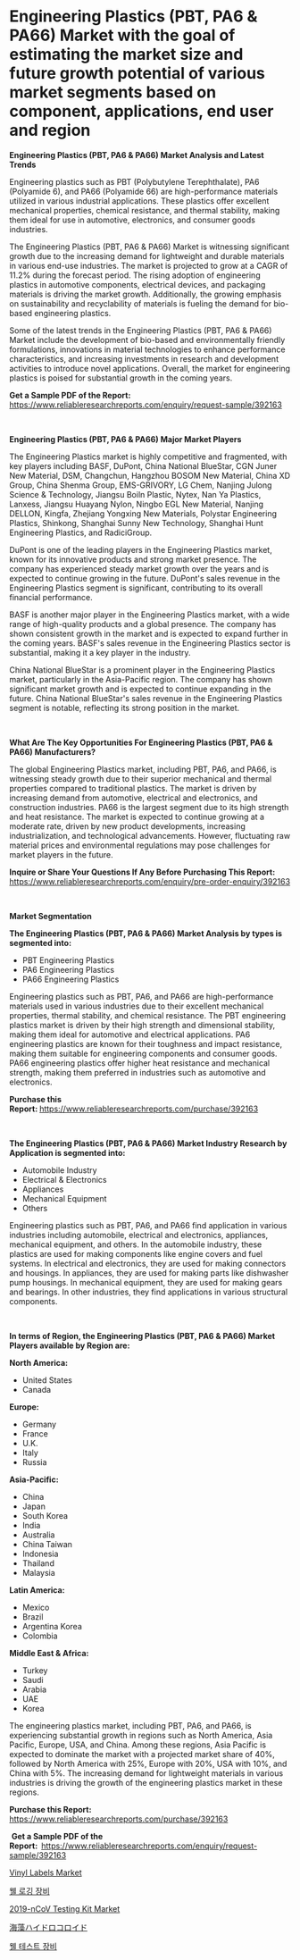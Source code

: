 <p><h1>Engineering Plastics (PBT, PA6 & PA66) Market with the goal of estimating the market size and future growth potential of various market segments based on component, applications, end user and region</h1></p><p><strong>Engineering Plastics (PBT, PA6 & PA66) Market Analysis and Latest Trends</strong></p>
<p><p>Engineering plastics such as PBT (Polybutylene Terephthalate), PA6 (Polyamide 6), and PA66 (Polyamide 66) are high-performance materials utilized in various industrial applications. These plastics offer excellent mechanical properties, chemical resistance, and thermal stability, making them ideal for use in automotive, electronics, and consumer goods industries. </p><p>The Engineering Plastics (PBT, PA6 & PA66) Market is witnessing significant growth due to the increasing demand for lightweight and durable materials in various end-use industries. The market is projected to grow at a CAGR of 11.2% during the forecast period. The rising adoption of engineering plastics in automotive components, electrical devices, and packaging materials is driving the market growth. Additionally, the growing emphasis on sustainability and recyclability of materials is fueling the demand for bio-based engineering plastics.</p><p>Some of the latest trends in the Engineering Plastics (PBT, PA6 & PA66) Market include the development of bio-based and environmentally friendly formulations, innovations in material technologies to enhance performance characteristics, and increasing investments in research and development activities to introduce novel applications. Overall, the market for engineering plastics is poised for substantial growth in the coming years.</p></p>
<p><strong>Get a Sample PDF of the Report:&nbsp;</strong> <a href="https://www.reliableresearchreports.com/enquiry/request-sample/392163">https://www.reliableresearchreports.com/enquiry/request-sample/392163</a></p>
<p>&nbsp;</p>
<p><strong>Engineering Plastics (PBT, PA6 & PA66) Major Market Players</strong></p>
<p><p>The Engineering Plastics market is highly competitive and fragmented, with key players including BASF, DuPont, China National BlueStar, CGN Juner New Material, DSM, Changchun, Hangzhou BOSOM New Material, China XD Group, China Shenma Group, EMS-GRIVORY, LG Chem, Nanjing Julong Science & Technology, Jiangsu Boiln Plastic, Nytex, Nan Ya Plastics, Lanxess, Jiangsu Huayang Nylon, Ningbo EGL New Material, Nanjing DELLON, Kingfa, Zhejiang Yongxing New Materials, Polystar Engineering Plastics, Shinkong, Shanghai Sunny New Technology, Shanghai Hunt Engineering Plastics, and RadiciGroup.</p><p>DuPont is one of the leading players in the Engineering Plastics market, known for its innovative products and strong market presence. The company has experienced steady market growth over the years and is expected to continue growing in the future. DuPont's sales revenue in the Engineering Plastics segment is significant, contributing to its overall financial performance.</p><p>BASF is another major player in the Engineering Plastics market, with a wide range of high-quality products and a global presence. The company has shown consistent growth in the market and is expected to expand further in the coming years. BASF's sales revenue in the Engineering Plastics sector is substantial, making it a key player in the industry.</p><p>China National BlueStar is a prominent player in the Engineering Plastics market, particularly in the Asia-Pacific region. The company has shown significant market growth and is expected to continue expanding in the future. China National BlueStar's sales revenue in the Engineering Plastics segment is notable, reflecting its strong position in the market.</p></p>
<p>&nbsp;</p>
<p><strong>What Are The Key Opportunities For Engineering Plastics (PBT, PA6 & PA66) Manufacturers?</strong></p>
<p><p>The global Engineering Plastics market, including PBT, PA6, and PA66, is witnessing steady growth due to their superior mechanical and thermal properties compared to traditional plastics. The market is driven by increasing demand from automotive, electrical and electronics, and construction industries. PA66 is the largest segment due to its high strength and heat resistance. The market is expected to continue growing at a moderate rate, driven by new product developments, increasing industrialization, and technological advancements. However, fluctuating raw material prices and environmental regulations may pose challenges for market players in the future.</p></p>
<p><strong>Inquire or Share Your Questions If Any Before Purchasing This Report:</strong> <a href="https://www.reliableresearchreports.com/enquiry/pre-order-enquiry/392163">https://www.reliableresearchreports.com/enquiry/pre-order-enquiry/392163</a></p>
<p>&nbsp;</p>
<p><strong>Market Segmentation</strong></p>
<p><strong>The Engineering Plastics (PBT, PA6 & PA66) Market Analysis by types is segmented into:</strong></p>
<p><ul><li>PBT Engineering Plastics</li><li>PA6 Engineering Plastics</li><li>PA66 Engineering Plastics</li></ul></p>
<p><p>Engineering plastics such as PBT, PA6, and PA66 are high-performance materials used in various industries due to their excellent mechanical properties, thermal stability, and chemical resistance. The PBT engineering plastics market is driven by their high strength and dimensional stability, making them ideal for automotive and electrical applications. PA6 engineering plastics are known for their toughness and impact resistance, making them suitable for engineering components and consumer goods. PA66 engineering plastics offer higher heat resistance and mechanical strength, making them preferred in industries such as automotive and electronics.</p></p>
<p><strong>Purchase this Report:&nbsp;</strong><a href="https://www.reliableresearchreports.com/purchase/392163">https://www.reliableresearchreports.com/purchase/392163</a></p>
<p>&nbsp;</p>
<p><strong>The Engineering Plastics (PBT, PA6 & PA66) Market Industry Research by Application is segmented into:</strong></p>
<p><ul><li>Automobile Industry</li><li>Electrical & Electronics</li><li>Appliances</li><li>Mechanical Equipment</li><li>Others</li></ul></p>
<p><p>Engineering plastics such as PBT, PA6, and PA66 find application in various industries including automobile, electrical and electronics, appliances, mechanical equipment, and others. In the automobile industry, these plastics are used for making components like engine covers and fuel systems. In electrical and electronics, they are used for making connectors and housings. In appliances, they are used for making parts like dishwasher pump housings. In mechanical equipment, they are used for making gears and bearings. In other industries, they find applications in various structural components.</p></p>
<p>&nbsp;</p>
<p><strong>In terms of Region, the Engineering Plastics (PBT, PA6 & PA66) Market Players available by Region are:</strong></p>
<p>
    <p> <strong> North America: </strong>
        <ul>
            <li>United States</li>
            <li>Canada</li>
        </ul>
        </p> 
    <p> <strong> Europe: </strong>
        <ul>
            <li>Germany</li>
            <li>France</li>
            <li>U.K.</li>
            <li>Italy</li>
            <li>Russia</li>
        </ul>
        </p> 
    <p> <strong> Asia-Pacific: </strong>
        <ul>
            <li>China</li>
            <li>Japan</li>
            <li>South Korea</li>
            <li>India</li>
            <li>Australia</li>
            <li>China Taiwan</li>
            <li>Indonesia</li>
            <li>Thailand</li>
            <li>Malaysia</li>
        </ul>
        </p> 
    <p> <strong> Latin America: </strong>
        <ul>
            <li>Mexico</li>
            <li>Brazil</li>
            <li>Argentina Korea</li>
            <li>Colombia</li>
        </ul>
        </p> 
    <p> <strong> Middle East & Africa: </strong>
        <ul>
            <li>Turkey</li>
            <li>Saudi</li>
            <li>Arabia</li>
            <li>UAE</li>
            <li>Korea</li>
        </ul>
    </p>
    </p>
<p><p>The engineering plastics market, including PBT, PA6, and PA66, is experiencing substantial growth in regions such as North America, Asia Pacific, Europe, USA, and China. Among these regions, Asia Pacific is expected to dominate the market with a projected market share of 40%, followed by North America with 25%, Europe with 20%, USA with 10%, and China with 5%. The increasing demand for lightweight materials in various industries is driving the growth of the engineering plastics market in these regions.</p></p>
<p><strong>Purchase this Report: </strong><a href="https://www.reliableresearchreports.com/purchase/392163">https://www.reliableresearchreports.com/purchase/392163</a></p>
<p>&nbsp;<strong>Get a Sample PDF of the Report:&nbsp;&nbsp;</strong><a href="https://www.reliableresearchreports.com/enquiry/request-sample/392163">https://www.reliableresearchreports.com/enquiry/request-sample/392163</a></p>
<p><strong></strong></p>
<p><p><a href="https://github.com/johnbach50/Market-Research-Report-List-2/blob/main/vinyl-labels-market.md">Vinyl Labels Market</a></p><p><a href="https://medium.com/@elliottlenningoip9vprgu3v/%EC%9B%B0-%EB%A1%9C%EA%B9%85-%EC%9E%A5%EB%B9%84-%EC%8B%9C%EC%9E%A5-%EB%A9%94%ED%8A%B8%EB%A6%AD%EC%8A%A4%EC%9D%98-%ED%95%B4%EB%8F%85-%EC%8B%9C%EC%9E%A5-%EC%A0%90%EC%9C%A0%EC%9C%A8-%ED%8A%B8%EB%A0%8C%EB%93%9C-%EB%B0%8F-%EC%84%B1%EC%9E%A5-%EC%96%91%EC%83%81-065f8d2e3834">웰 로깅 장비</a></p><p><a href="https://five-trouble-98a.notion.site/2019-nCoV-Testing-Kit-Market-Size-and-Examines-its-Market-Scope-with-a-Primary-Focus-on-Growth-Opp-e62972892cf74244abae1e27331017a2">2019-nCoV Testing Kit Market</a></p><p><a href="https://medium.com/@janaflo/%E6%B5%B7%E8%97%BB%E3%83%92%E3%83%89%E3%83%AD%E3%82%B3%E3%83%AD%E3%82%A4%E3%83%89%E5%B8%82%E5%A0%B4%E3%81%AF%E5%B8%82%E5%A0%B4%E3%82%B7%E3%82%A7%E3%82%A2-%E5%B8%82%E5%A0%B4%E3%83%88%E3%83%AC%E3%83%B3%E3%83%89-%E5%B8%82%E5%A0%B4%E6%88%90%E9%95%B7%E3%81%AB%E9%96%A2%E3%81%99%E3%82%8B%E6%83%85%E5%A0%B1%E3%82%92%E6%8F%90%E4%BE%9B%E3%81%97%E3%81%BE%E3%81%99-7189d73d0a32">海藻ハイドロコロイド</a></p><p><a href="https://medium.com/@elliottlenningoip9vprgu3v/%EC%9B%B0-%ED%85%8C%EC%8A%A4%ED%8C%85-%EC%9E%A5%EB%B9%84-%EC%8B%9C%EC%9E%A5-%EB%B6%84%EC%84%9D-%EA%B8%80%EB%A1%9C%EB%B2%8C-%EC%82%B0%EC%97%85-%EC%A0%84%EB%A7%9D-%EB%B0%8F-%EC%98%88%EC%B8%A1-2024%EB%85%84%EB%B6%80%ED%84%B0-2031%EB%85%84-ca475d0407aa">웰 테스트 장비</a></p></p>
